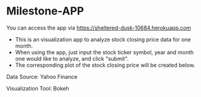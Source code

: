 # Milestone-APP

  You can access the app via https://sheltered-dusk-10684.herokuapp.com

  * This is an visualization app to analyze stock closing price data for one month.
  * When using the app, just input the stock ticker symbol, year and month one would like to analyze, and click "submit".
  * The corresponding plot of the stock closing price will be created below.

  Data Source: Yahoo Finance  
  
  Visualization Tool: Bokeh

